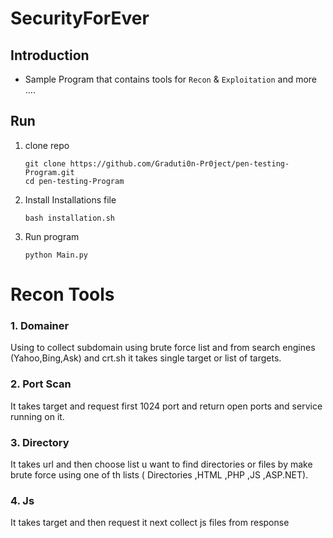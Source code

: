 # SecurityForEver

## Introduction

- Sample Program that contains tools for `Recon` & `Exploitation` and more ....

## Run
1. clone repo

    ```shell
    git clone https://github.com/Graduti0n-Pr0ject/pen-testing-Program.git
    cd pen-testing-Program
    ```
   
2. Install Installations file

    ```shell
    bash installation.sh
    ```

3. Run program

    ```shell
    python Main.py
    ```
# Recon Tools 

### 1. Domainer

Using to collect subdomain using brute force list and from search engines (Yahoo,Bing,Ask) and crt.sh it takes single target or list of targets.

### 2. Port Scan

It takes target and request first 1024 port and return open ports and service running on it.

### 3. Directory 

It takes url and then choose list u want to find directories or files by make brute force using one of th lists ( Directories ,HTML ,PHP ,JS ,ASP.NET).

### 4. Js 

It takes target and then request it next collect js files from response